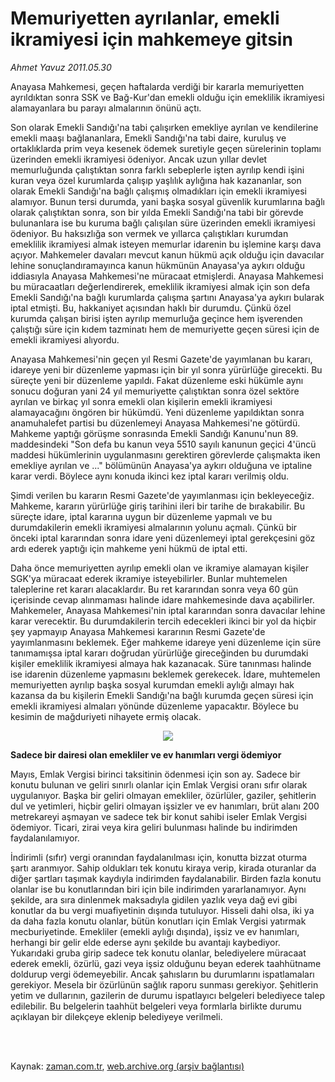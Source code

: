 # Memuriyetten ayrılanlar, emekli ikramiyesi için mahkemeye gitsin

*Ahmet  Yavuz 2011.05.30*

<td class="columnist-detail">
<p>Anayasa Mahkemesi, geçen haftalarda verdiği bir kararla memuriyetten ayrıldıktan sonra SSK ve Bağ-Kur'dan emekli olduğu için emeklilik ikramiyesi alamayanlara bu parayı almalarının önünü açtı.</p>
<p>
<div id="haberMetinDiv">
<p>Son olarak Emekli Sandığı'na tabi çalışırken emekliye ayrılan ve kendilerine emekli maaşı bağlananlara, Emekli Sandığı'na tabi daire, kuruluş ve ortaklıklarda prim veya kesenek ödemek suretiyle geçen sürelerinin toplamı üzerinden emekli ikramiyesi ödeniyor. Ancak uzun yıllar devlet memurluğunda çalıştıktan sonra farklı sebeplerle işten ayrılıp kendi işini kuran veya özel kurumlarda çalışıp yaşlılık aylığına hak kazananlar, son olarak Emekli Sandığı'na bağlı çalışmış olmadıkları için emekli ikramiyesi alamıyor. Bunun tersi durumda, yani başka sosyal güvenlik kurumlarına bağlı olarak çalıştıktan sonra, son bir yılda Emekli Sandığı'na tabi bir görevde bulunanlara ise bu kuruma bağlı çalışılan süre üzerinden emekli ikramiyesi ödeniyor. Bu haksızlığa son vermek ve yıllarca çalıştıkları kurumdan emeklilik ikramiyesi almak isteyen memurlar idarenin bu işlemine karşı dava açıyor. Mahkemeler davaları mevcut kanun hükmü açık olduğu için davacılar lehine sonuçlandıramayınca kanun hükmünün Anayasa'ya aykırı olduğu iddiasıyla Anayasa Mahkemesi'ne müracaat etmişlerdi. Anayasa Mahkemesi bu müracaatları değerlendirerek, emeklilik ikramiyesi almak için son defa Emekli Sandığı'na bağlı kurumlarda çalışma şartını Anayasa'ya aykırı bularak iptal etmişti. Bu, hakkaniyet açısından haklı bir durumdu. Çünkü özel kurumda çalışan birisi işten ayrılıp memurluğa geçince hem işverenden çalıştığı süre için kıdem tazminatı hem de memuriyette geçen süresi için de emekli ikramiyesi alıyordu.
<p> Anayasa Mahkemesi'nin geçen yıl Resmi Gazete'de yayımlanan bu kararı, idareye yeni bir düzenleme yapması için bir yıl sonra yürürlüğe girecekti. Bu süreçte yeni bir düzenleme yapıldı. Fakat düzenleme eski hükümle aynı sonucu doğuran yani 24 yıl memuriyette çalıştıktan sonra özel sektöre ayrılan ve birkaç yıl sonra emekli olan kişilerin emekli ikramiyesi alamayacağını öngören bir hükümdü. Yeni düzenleme yapıldıktan sonra anamuhalefet partisi bu düzenlemeyi Anayasa Mahkemesi'ne götürdü. Mahkeme yaptığı görüşme sonrasında Emekli Sandığı Kanunu'nun 89. maddesindeki "Son defa bu kanun veya 5510 sayılı kanunun geçici 4'üncü maddesi hükümlerinin uygulanmasını gerektiren görevlerde çalışmakta iken emekliye ayrılan ve ..." bölümünün Anayasa'ya aykırı olduğuna ve iptaline karar verdi. Böylece aynı konuda ikinci kez iptal kararı verilmiş oldu.
<p> Şimdi verilen bu kararın Resmi Gazete'de yayımlanması için bekleyeceğiz. Mahkeme, kararın yürürlüğe giriş tarihini ileri bir tarihe de bırakabilir. Bu süreçte idare, iptal kararına uygun bir düzenleme yapmalı ve bu durumdakilerin emekli ikramiyesi almalarının yolunu açmalı. Çünkü bir önceki iptal kararından sonra idare yeni düzenlemeyi iptal gerekçesini göz ardı ederek yaptığı için mahkeme yeni hükmü de iptal etti.
<p> Daha önce memuriyetten ayrılıp emekli olan ve ikramiye alamayan kişiler SGK'ya müracaat ederek ikramiye isteyebilirler. Bunlar muhtemelen taleplerine ret kararı alacaklardır. Bu ret kararından sonra veya 60 gün içerisinde cevap alınmaması halinde idare mahkemesinde dava açabilirler. Mahkemeler, Anayasa Mahkemesi'nin iptal kararından sonra davacılar lehine karar verecektir. Bu durumdakilerin tercih edecekleri ikinci bir yol da hiçbir şey yapmayıp Anayasa Mahkemesi kararının Resmi Gazete'de yayımlanmasını beklemek. Eğer mahkeme idareye yeni düzenleme için süre tanımamışsa iptal kararı doğrudan yürürlüğe gireceğinden bu durumdaki kişiler emeklilik ikramiyesi almaya hak kazanacak. Süre tanınması halinde ise idarenin düzenleme yapmasını beklemek gerekecek. İdare, muhtemelen memuriyetten ayrılıp başka sosyal kurumdan emekli aylığı almayı hak kazansa da bu kişilerin Emekli Sandığı'na bağlı kurumda geçen süresi için emekli ikramiyesi almaları yönünde düzenleme yapacaktır. Böylece bu kesimin de mağduriyeti nihayete ermiş olacak.
<p>
<p><p align="center"><img border="0" src="http://web.archive.org/web/20110828035129im_/http://medya.zaman.com.tr/2011/05/30/vergi-takvimi.jpg"/>
<p><b>Sadece bir dairesi olan emekliler ve ev hanımları vergi ödemiyor</b>
<p>Mayıs, Emlak Vergisi birinci taksitinin ödenmesi için son ay. Sadece bir konutu bulunan ve geliri sınırlı olanlar için Emlak Vergisi oranı sıfır olarak uygulanıyor. Başka bir geliri olmayan emekliler, özürlüler, gaziler, şehitlerin dul ve yetimleri, hiçbir geliri olmayan işsizler ve ev hanımları, brüt alanı 200 metrekareyi aşmayan ve sadece tek bir konut sahibi iseler Emlak Vergisi ödemiyor. Ticari, zirai veya kira geliri bulunması halinde bu indirimden faydalanılamıyor.
<p> İndirimli (sıfır) vergi oranından faydalanılması için, konutta bizzat oturma şartı aranmıyor. Sahip oldukları tek konutu kiraya verip, kirada oturanlar da diğer şartları taşımak kaydıyla indirimden faydalanabilir. Birden fazla konutu olanlar ise bu konutlarından biri için bile indirimden yararlanamıyor. Aynı şekilde, ara sıra dinlenmek maksadıyla gidilen yazlık veya dağ evi gibi konutlar da bu vergi muafiyetinin dışında tutuluyor. Hisseli dahi olsa, iki ya da daha fazla konutu olanlar, bütün konutları için Emlak Vergisi yatırmak mecburiyetinde. Emekliler (emekli aylığı dışında), işsiz ve ev hanımları, herhangi bir gelir elde ederse aynı şekilde bu avantajı kaybediyor. Yukarıdaki gruba girip sadece tek konutu olanlar, belediyelere müracaat ederek emekli, özürlü, gazi veya işsiz olduğunu beyan ederek taahhütname doldurup vergi ödemeyebilir. Ancak şahısların bu durumlarını ispatlamaları gerekiyor. Mesela bir özürlünün sağlık raporu sunması gerekiyor. Şehitlerin yetim ve dullarının, gazilerin de durumu ispatlayıcı belgeleri belediyece talep edilebilir. Bu belgelerin taahhüt belgeleri veya formlarla birlikte durumu açıklayan bir dilekçeye eklenip belediyeye verilmeli.</p></p></p></p></p></p></p></p></p></p></div>
</p>


<p><br>
		 </br></p></td>

Kaynak: [zaman.com.tr](http://zaman.com.tr/yazar.do?yazino=1140393), [web.archive.org (arşiv bağlantısı)](http://web.archive.org/web/20110828035129/http://zaman.com.tr:80/yazar.do?yazino=1140393)
